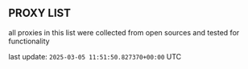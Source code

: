 ## PROXY LIST

all proxies in this list were collected from open sources and tested for functionality

last update: `2025-03-05 11:51:50.827370+00:00` UTC